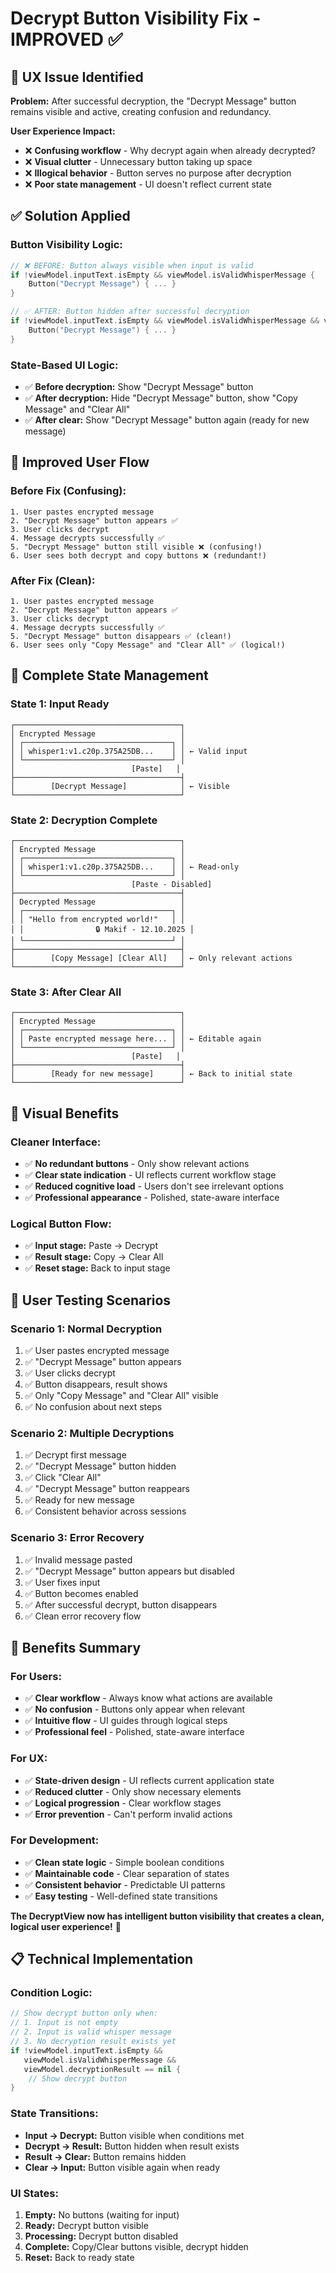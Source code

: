 # Decrypt Button Visibility Fix - IMPROVED ✅

## 🎯 **UX Issue Identified**
**Problem:** After successful decryption, the "Decrypt Message" button remains visible and active, creating confusion and redundancy.

**User Experience Impact:**
- ❌ **Confusing workflow** - Why decrypt again when already decrypted?
- ❌ **Visual clutter** - Unnecessary button taking up space
- ❌ **Illogical behavior** - Button serves no purpose after decryption
- ❌ **Poor state management** - UI doesn't reflect current state

## ✅ **Solution Applied**

### **Button Visibility Logic:**
```swift
// ❌ BEFORE: Button always visible when input is valid
if !viewModel.inputText.isEmpty && viewModel.isValidWhisperMessage {
    Button("Decrypt Message") { ... }
}

// ✅ AFTER: Button hidden after successful decryption
if !viewModel.inputText.isEmpty && viewModel.isValidWhisperMessage && viewModel.decryptionResult == nil {
    Button("Decrypt Message") { ... }
}
```

### **State-Based UI Logic:**
- ✅ **Before decryption:** Show "Decrypt Message" button
- ✅ **After decryption:** Hide "Decrypt Message" button, show "Copy Message" and "Clear All"
- ✅ **After clear:** Show "Decrypt Message" button again (ready for new message)

## 📱 **Improved User Flow**

### **Before Fix (Confusing):**
```
1. User pastes encrypted message
2. "Decrypt Message" button appears ✅
3. User clicks decrypt
4. Message decrypts successfully ✅
5. "Decrypt Message" button still visible ❌ (confusing!)
6. User sees both decrypt and copy buttons ❌ (redundant!)
```

### **After Fix (Clean):**
```
1. User pastes encrypted message
2. "Decrypt Message" button appears ✅
3. User clicks decrypt
4. Message decrypts successfully ✅
5. "Decrypt Message" button disappears ✅ (clean!)
6. User sees only "Copy Message" and "Clear All" ✅ (logical!)
```

## 🔄 **Complete State Management**

### **State 1: Input Ready**
```
┌─────────────────────────────────────┐
│ Encrypted Message                   │
│ ┌─────────────────────────────────┐ │
│ │ whisper1:v1.c20p.375A25DB...    │ │ ← Valid input
│ └─────────────────────────────────┘ │
│                          [Paste]   │
├─────────────────────────────────────┤
│        [Decrypt Message]            │ ← Visible
└─────────────────────────────────────┘
```

### **State 2: Decryption Complete**
```
┌─────────────────────────────────────┐
│ Encrypted Message                   │
│ ┌─────────────────────────────────┐ │
│ │ whisper1:v1.c20p.375A25DB...    │ │ ← Read-only
│ └─────────────────────────────────┘ │
│                          [Paste - Disabled]
├─────────────────────────────────────┤
│ Decrypted Message                   │
│ ┌─────────────────────────────────┐ │
│ │ "Hello from encrypted world!"   │ │
│ │                🔒 Makif - 12.10.2025 │
│ └─────────────────────────────────┘ │
├─────────────────────────────────────┤
│        [Copy Message] [Clear All]   │ ← Only relevant actions
└─────────────────────────────────────┘
```

### **State 3: After Clear All**
```
┌─────────────────────────────────────┐
│ Encrypted Message                   │
│ ┌─────────────────────────────────┐ │
│ │ Paste encrypted message here... │ │ ← Editable again
│ └─────────────────────────────────┘ │
│                          [Paste]   │
├─────────────────────────────────────┤
│        [Ready for new message]      │ ← Back to initial state
└─────────────────────────────────────┘
```

## 🎨 **Visual Benefits**

### **Cleaner Interface:**
- ✅ **No redundant buttons** - Only show relevant actions
- ✅ **Clear state indication** - UI reflects current workflow stage
- ✅ **Reduced cognitive load** - Users don't see irrelevant options
- ✅ **Professional appearance** - Polished, state-aware interface

### **Logical Button Flow:**
- ✅ **Input stage:** Paste → Decrypt
- ✅ **Result stage:** Copy → Clear All
- ✅ **Reset stage:** Back to input stage

## 🧪 **User Testing Scenarios**

### **Scenario 1: Normal Decryption**
1. ✅ User pastes encrypted message
2. ✅ "Decrypt Message" button appears
3. ✅ User clicks decrypt
4. ✅ Button disappears, result shows
5. ✅ Only "Copy Message" and "Clear All" visible
6. ✅ No confusion about next steps

### **Scenario 2: Multiple Decryptions**
1. ✅ Decrypt first message
2. ✅ "Decrypt Message" button hidden
3. ✅ Click "Clear All"
4. ✅ "Decrypt Message" button reappears
5. ✅ Ready for new message
6. ✅ Consistent behavior across sessions

### **Scenario 3: Error Recovery**
1. ✅ Invalid message pasted
2. ✅ "Decrypt Message" button appears but disabled
3. ✅ User fixes input
4. ✅ Button becomes enabled
5. ✅ After successful decrypt, button disappears
6. ✅ Clean error recovery flow

## 🚀 **Benefits Summary**

### **For Users:**
- ✅ **Clear workflow** - Always know what actions are available
- ✅ **No confusion** - Buttons only appear when relevant
- ✅ **Intuitive flow** - UI guides through logical steps
- ✅ **Professional feel** - Polished, state-aware interface

### **For UX:**
- ✅ **State-driven design** - UI reflects current application state
- ✅ **Reduced clutter** - Only show necessary elements
- ✅ **Logical progression** - Clear workflow stages
- ✅ **Error prevention** - Can't perform invalid actions

### **For Development:**
- ✅ **Clean state logic** - Simple boolean conditions
- ✅ **Maintainable code** - Clear separation of states
- ✅ **Consistent behavior** - Predictable UI patterns
- ✅ **Easy testing** - Well-defined state transitions

**The DecryptView now has intelligent button visibility that creates a clean, logical user experience!** 🎉

## 📋 **Technical Implementation**

### **Condition Logic:**
```swift
// Show decrypt button only when:
// 1. Input is not empty
// 2. Input is valid whisper message
// 3. No decryption result exists yet
if !viewModel.inputText.isEmpty && 
   viewModel.isValidWhisperMessage && 
   viewModel.decryptionResult == nil {
    // Show decrypt button
}
```

### **State Transitions:**
- **Input → Decrypt:** Button visible when conditions met
- **Decrypt → Result:** Button hidden when result exists
- **Result → Clear:** Button remains hidden
- **Clear → Input:** Button visible again when ready

### **UI States:**
1. **Empty:** No buttons (waiting for input)
2. **Ready:** Decrypt button visible
3. **Processing:** Decrypt button disabled
4. **Complete:** Copy/Clear buttons visible, decrypt hidden
5. **Reset:** Back to ready state